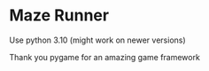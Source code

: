 # Maze Runner

Use python 3.10 (might work on newer versions)

Thank you pygame for an amazing game framework
